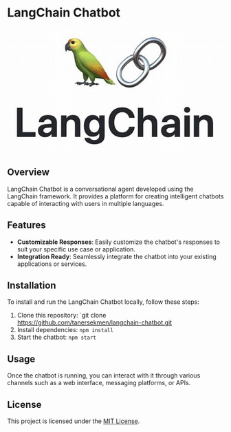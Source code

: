 # LangChain Chatbot

![LangChain Logo](langchain_logo.png)

## Overview

LangChain Chatbot is a conversational agent developed using the LangChain framework. It provides a platform for creating intelligent chatbots capable of interacting with users in multiple languages.

## Features

- **Customizable Responses**: Easily customize the chatbot's responses to suit your specific use case or application.
- **Integration Ready**: Seamlessly integrate the chatbot into your existing applications or services.

## Installation

To install and run the LangChain Chatbot locally, follow these steps:

1. Clone this repository: `git clone https://github.com/tanersekmen/langchain-chatbot.git
2. Install dependencies: `npm install`
3. Start the chatbot: `npm start`

## Usage

Once the chatbot is running, you can interact with it through various channels such as a web interface, messaging platforms, or APIs.

## License

This project is licensed under the [MIT License](LICENSE).